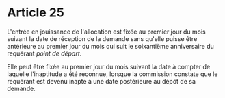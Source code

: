# Article 25

L'entrée en jouissance de l'allocation est fixée au premier jour du mois suivant la date de réception de la demande sans qu'elle puisse être antérieure au premier jour du mois qui suit le soixantième anniversaire du requérant *point de départ*.

Elle peut être fixée au premier jour du mois suivant la date à compter de laquelle l'inaptitude a été reconnue, lorsque la commission constate que le requérant est devenu inapte à une date postérieure au dépôt de sa demande.
